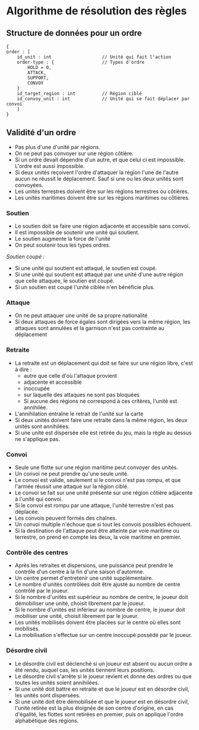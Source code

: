 # Algorithme de résolution des règles

## Structure de données pour un ordre

```
{
order : [
    id_unit : int                   // Unité qui fait l'action
    order-type : {                  // Types d'ordre
        HOLD = 0,
        ATTACK,
        SUPPORT,
        CONVOY
    }
    id_target_region : int          // Région ciblé
    id_convoy_unit : int            // Unité qui se fait déplacer par convoi
    ]
}
```

## Validité d'un ordre

- Pas plus d'une d'unité par régions.
- On ne peut pas convoyer sur une région côtière.
- Si un ordre devait dépendre d'un autre, et que celui ci est impossible. L'ordre est aussi impossible.
- Si deux unités reçoivent l'ordre d'attaquer la région l'une de l'autre aucun ne réussit le déplacement. Sauf si une ou les deux unités sont convoyées.
- Les unités terrestres doivent être sur les régions terrestres ou côtières.
- Les unités maritimes doivent être sur les régions maritimes ou côtières.

### Soutien

- Le soutien doit se faire une région adjacente et accessible sans convoi.
- Il est impossible de soutenir une unité qui soutient.
- Le soutien augmente la force de l'unité
- On peut soutenir tous les types ordres.

_Soutien coupé :_

- Si une unité qui soutient est attaqué, le soutien est coupé.
- Si une unité qui soutient est attaqué par une unité d'une autre région que celle attaquée, le soutien est coupé.
- Si un soutien est coupé l'unité ciblée n'en bénéficie plus.

### Attaque

- On ne peut attaquer une unité de sa propre nationalité
- Si deux attaques de force égales sont dirigées vers la même région, les attaques sont annulées et la garnison n'est pas contrainte au déplacement

### Retraite

- La retraite est un déplacement qui doit se faire sur une région libre, c'est à dire :
  - autre que celle d'où l'attaque provient
  - adjacente et accessible
  - inoccupée
  - sur laquelle des attaques ne sont pas bloquées
  - Si aucune des régions ne correspond à ces critères, l'unité est annihilée.
- L'annihilation entraîne le retrait de l'unité sur la carte
- Si deux unités doivent faire une retraite dans la même région, les deux unités sont annihilées.
- Si une unité est dispersée elle est retirée du jeu, mais la règle au dessus ne s'applique pas.

### Convoi

- Seule une flotte sur une région maritime peut convoyer des unités.
- Un convoi ne peut prendre qu'une seule unité.
- Le convoi est valide, seulement si le convoi n'est pas rompu, et que l'armée réussit une attaque sur la région ciblé.
- Le convoi se fait sur une unité présente sur une région côtière adjacente à l'unité qui convoi.
- Si le convoi est rompu par une attaque, l'unité terrestre n'est pas déplacée.
- Les convois peuvent formés des chaînes.
- Un convoi multiple n'échoue que si tout les convois possibles échouent.
- Si la destination de l'attaque peut être atteinte par voie maritime ou terrestre, on prend en compte les deux, la voie maritime en premier.

### Contrôle des centres

- Après les retraites et dispersions, une puissance peut prendre le contrôle d'un centre à la fin d'une saison d'automne.
- Un centre permet d'entretenir une unité supplémentaire.
- Le nombre d'unités contrôlées doit être ajusté au nombre de centre contrôlé par le joueur.
- Si le nombre d'unités est supérieur au nombre de centre, le joueur doit démobiliser une unité, choisit librement par le joueur.
- Si le nombre d'unités est inférieur au nombre de centre, le joueur doit mobiliser une unité, choisit librement par le joueur.
- Les unités mobilisés doivent être placées sur le centre où elles sont mobilisés.
- La mobilisation s'effectue sur un centre inoccupé possédé par le joueur.

### Désordre civil

- Le désordre civil est déclenché si un joueur est absent ou aucun ordre a été rendu, auquel cas, les unités tiennent leurs positions.
- Le désordre civil s'arrête si le joueur revient et donne des ordres ou que toutes les unités soient annihilées.
- Si une unité doit battre en retraite et que le joueur est en désordre civil, les unités sont dispersées.
- Si une unité doit être démobilisée et que le joueur est en désordre civil, l'unité retirée est la plus éloignée de son centre d'origine, en cas d'égalité, les flottes sont retirées en premier, puis on applique l'ordre alphabétique des régions.
